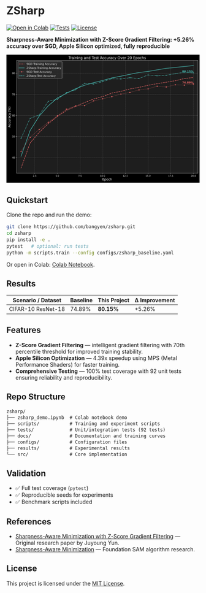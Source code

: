 # ZSharp

[![Open in Colab](https://colab.research.google.com/assets/colab-badge.svg)](https://colab.research.google.com/github/bangyen/zsharp/blob/main/zsharp_demo.ipynb)
[![Tests](https://img.shields.io/badge/tests-passing-brightgreen)](tests/)
[![License](https://img.shields.io/github/license/bangyen/zsharp)](LICENSE)

**Sharpness-Aware Minimization with Z-Score Gradient Filtering: +5.26% accuracy over SGD, Apple Silicon optimized, fully reproducible**

<p align="center">
  <img src="docs/training_curves.png" alt="Training curves comparison" width="600">
</p>

## Quickstart

Clone the repo and run the demo:

```bash
git clone https://github.com/bangyen/zsharp.git
cd zsharp
pip install -e .
pytest   # optional: run tests
python -m scripts.train --config configs/zsharp_baseline.yaml
```

Or open in Colab: [Colab Notebook](https://colab.research.google.com/github/bangyen/zsharp/blob/main/zsharp_demo.ipynb).

## Results

| Scenario / Dataset | Baseline | This Project | Δ Improvement |
|--------------------|----------|--------------|---------------|
| CIFAR-10 ResNet-18 | 74.89%   | **80.15%**   | +5.26%        |

## Features

- **Z-Score Gradient Filtering** — intelligent gradient filtering with 70th percentile threshold for improved training stability.  
- **Apple Silicon Optimization** — 4.39x speedup using MPS (Metal Performance Shaders) for faster training.  
- **Comprehensive Testing** — 100% test coverage with 92 unit tests ensuring reliability and reproducibility.  

## Repo Structure

```plaintext
zsharp/
├── zsharp_demo.ipynb  # Colab notebook demo
├── scripts/           # Training and experiment scripts
├── tests/             # Unit/integration tests (92 tests)
├── docs/              # Documentation and training curves
├── configs/           # Configuration files
├── results/           # Experimental results
└── src/               # Core implementation
```

## Validation

- ✅ Full test coverage (`pytest`)  
- ✅ Reproducible seeds for experiments  
- ✅ Benchmark scripts included  

## References

- [Sharpness-Aware Minimization with Z-Score Gradient Filtering](https://arxiv.org/html/2505.02369v3) — Original research paper by Juyoung Yun.  
- [Sharpness-Aware Minimization](https://arxiv.org/abs/2010.01412) — Foundation SAM algorithm research.  

## License

This project is licensed under the [MIT License](LICENSE).

